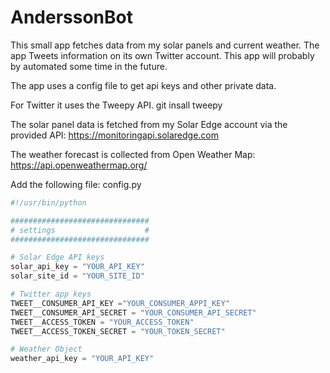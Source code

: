 # AnderssonBot
This small app fetches data from my solar panels and current weather.
The app Tweets information on its own Twitter account.
This app will probably by automated some time in the future.

The app uses a config file to get api keys and other private data.

For Twitter it uses the Tweepy API. 
git insall tweepy

The solar panel data is fetched from my Solar Edge account via the provided API: 
https://monitoringapi.solaredge.com

The weather forecast is collected from Open Weather Map: 
https://api.openweathermap.org/

Add the following file:
config.py

```python
#!/usr/bin/python

###############################
# settings                    #
###############################

# Solar Edge API keys
solar_api_key = "YOUR_API_KEY" 
solar_site_id = "YOUR_SITE_ID"

# Twitter app keys
TWEET__CONSUMER_API_KEY ="YOUR_CONSUMER_APPI_KEY"
TWEET__CONSUMER_API_SECRET = "YOUR_CONSUMER_API_SECRET"
TWEET__ACCESS_TOKEN = "YOUR_ACCESS_TOKEN"
TWEET__ACCESS_TOKEN_SECRET = "YOUR_TOKEN_SECRET"

# Weather Object
weather_api_key = "YOUR_API_KEY"
```